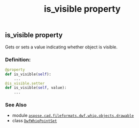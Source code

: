 ﻿---
title: is_visible property
second_title: Aspose.CAD for Python via .NET API References
description: 
type: docs
weight: 70
url: /python-net/aspose.cad.fileformats.dwf.whip.objects.drawable/dwfwhippointset/is_visible/
is_root: false
---

## is_visible property


Gets or sets a value indicating whether object is visible.
### Definition:
```python
@property
def is_visible(self):
    ...
@is_visible.setter
def is_visible(self, value):
    ...
```

### See Also
* module [`aspose.cad.fileformats.dwf.whip.objects.drawable`](../../)
* class [`DwfWhipPointSet`](/cad/python-net/aspose.cad.fileformats.dwf.whip.objects.drawable/dwfwhippointset)

